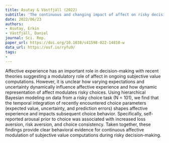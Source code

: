 ```yaml
---
title: Asutay & Västfjäll (2022)
subtitle: 'The continuous and changing impact of affect on risky decision-making'
date: 2022/06/23
authors:
- Asutay, Erkin
- Västfjäll, Daniel
journal: Sci. Rep.
paper_url: https://doi.org/10.1038/s41598-022-14810-w
data_url: https://osf.io/ryfu9/
tags:
- 
---
```


Affective experience has an important role in decision-making with recent theories suggesting a modulatory role of affect in ongoing subjective value computations. However, it is unclear how varying expectations and uncertainty dynamically influence affective experience and how dynamic representation of affect modulates risky choices. Using hierarchical Bayesian modeling on data from a risky choice task (N = 101), we find that the temporal integration of recently encountered choice parameters (expected value, uncertainty, and prediction errors) shapes affective experience and impacts subsequent choice behavior. Specifically, self-reported arousal prior to choice was associated with increased loss aversion, risk aversion, and choice consistency. Taken together, these findings provide clear behavioral evidence for continuous affective modulation of subjective value computations during risky decision-making.
